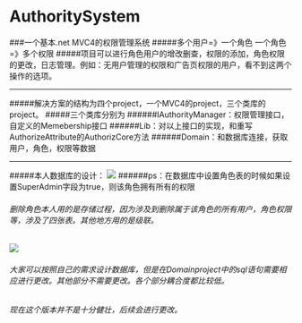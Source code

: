 # AuthoritySystem
###一个基本.net MVC4的权限管理系统
#####多个用户=》一个角色   一个角色=》多个权限
#####项目可以进行角色用户的增改删查，权限的添加，角色权限的更改，日志管理。例如：无用户管理的权限和广告页权限的用户，看不到这两个操作的选项。
***
#####解决方案的结构为四个project，一个MVC4的project，三个类库的project。
#####三个类库分别为
######IAuthorityManager：权限管理接口，自定义的Memebership接口
######Lib：对以上接口的实现，和重写AuthorizeAttribute的AuthorizCore方法
######Domain：和数据库连接，获取用户，角色，权限等数据
***
#####本人数据库的设计：
![](https://github.com/PengLL/AuthoritySystem/raw/master/ReadmeImage/sql.png)
######ps：在数据库中设置角色表的时候如果设置SuperAdmin字段为true，则该角色拥有所有的权限
######    删除角色本人用的是存储过程，因为涉及到删除属于该角色的所有用户，角色权限等，涉及了四张表。其他地方用的是级联。
![](https://github.com/PengLL/AuthoritySystem/raw/master/ReadmeImage/Proc.png)
######    大家可以按照自己的需求设计数据库，但是在Domainproject中的sql语句需要相应进行更改。其他部分不需要更改。各个部分耦合度都比较低。
######    现在这个版本并不是十分健壮，后续会进行更改。
